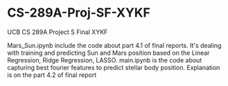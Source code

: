 # CS-289A-Proj-SF-XYKF
UCB CS 289A Project S Final XYKF

Mars_Sun.ipynb include the code about part 4.1 of final reports. It's dealing with training and predicting Sun and Mars position based on the Linear Regression, Ridge Regression, LASSO.
main.ipynb is the code about capturing best fourier features to predict stellar body position. Explanation is on the part 4.2 of final report
